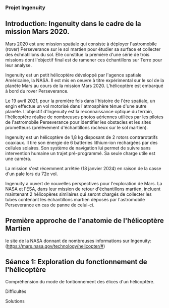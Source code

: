 ### Projet Ingenuity 

## Introduction: Ingenuity dans le cadre de la mission Mars 2020. 

Mars 2020 est une mission spatiale qui consiste à déployer l'astromobile (rover) Perseverance sur le sol martien pour étudier sa surface et collecter des échnatillons du sol. Elle constitue la première d'une série de trois missions dont l'objectif final est de ramener ces échantillons sur Terre pour leur analyse. 

Ingenuity est un petit hélicoptère développé par l'agence spatiale Américaine, la NASA. Il est mis en oeuvre à titre expérimental sur le sol de la planète Mars au cours de la mission Mars 2020.
L'hélicoptère est embarqué à bord du rover Perseverance. 

Le 19 avril 2021, pour la première fois dans l'histoire de l'ère spatiale, un engin effectue un vol motorisé dans l'atmosphère ténue d'une autre planète. L'objectif d'Ingenuity est la reconnaissance optique du terrain, l'hélicoptère réalise de nombreuses photos aériennes utiliées par les pilotes de l'astromobile Perseverance pour identifier les obstacles et les sites prometteurs (prelèvement d'échantillons rocheux sur le sol martien). 

Ingenuity est un hélicoptère de 1,8 kg disposant de 2 rotors contrarotatifs coaxiaux. Il tire son énergie de 6 batteries lithium-ion rechargées par des cellules solaires. Son système de navigation lui permet de suivre sans intervention humaine un trajet pré-programmé. Sa seule charge utile est une caméra. 

La mission s'est récemment arrêtée (18 janvier 2024) en raison de la casse d'un pale lors du 72e vol. 

Ingenuity a ouvert de nouvelles perspectives pour l'exploration de Mars. La NASA et l'ESA, dans leur mission de retour d'échantillons martien, incluent maintenant 2 hélicopères similaires qui seront chargés de collecter les tubes contenant les échantillons martien déposés par l'astromobile Perseverance en cas de panne de celui-ci. 


## Première approche de l'anatomie de l'hélicoptère Martien

le site de la NASA donnant de nombreuses informations sur Ingenuity: (https://mars.nasa.gov/technology/helicopter/#)



## Séance 1: Exploration du fonctionnement de l'hélicoptère

Compréhension du mode de fontionnement des élices d'un hélicoptère. 

Difficultés 

Solutions




